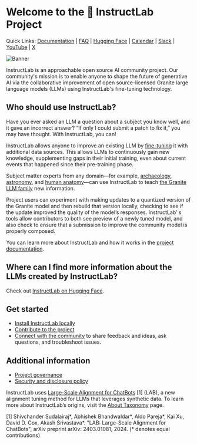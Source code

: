 # Welcome to the 🐶 InstructLab Project

Quick Links: [Documentation](https://docs.instructlab.ai/) | [FAQ](https://docs.instructlab.ai/community/FAQ/) | [Hugging Face](https://huggingface.co/instructlab) | [Calendar](https://calendar.google.com/calendar/u/0/embed?src=c_23c2f092cd6d147c45a9d2b79f815232d6c3e550b56c3b49da24c4b5d2090e8f@group.calendar.google.com) | [Slack](https://join.slack.com/t/instruct-lab/shared_invite/zt-2kieyqiz9-zhXSxGnXk6uL_f3hVbD53g) | [YouTube](https://www.youtube.com/@InstructLab) | [X](https://x.com/InstructLab)

![Banner](https://github.com/instructlab/.github/blob/main/assets/instructlab-banner.png)

InstructLab is an approachable open source AI community project. Our community's mission is to enable anyone to shape the future of generative AI via the collaborative improvement of open source-licensed Granite large language models (LLMs) using InstructLab's fine-tuning technology.

## Who should use InstructLab?

Have you ever asked an LLM a question about a subject you know well, and it gave an incorrect answer? “If only I could submit a patch to fix it,”  you may have thought. With InstructLab, you can!

InstructLab allows anyone to improve an existing LLM by [fine-tuning](https://www.youtube.com/watch?v=4lguiHJHgfo) it with additional data sources. This allows LLMs to continuously gain new knowledge, supplementing gaps in their initial training, even about current events that happened since their pre-training phase.

Subject matter experts from any domain—for example, [archaeology](https://github.com/instructlab/taxonomy/pull/1269), [astronomy](https://github.com/instructlab/taxonomy/pull/1159), and [human anatomy](https://github.com/instructlab/taxonomy/pull/742)—can use InstructLab to teach [the Granite LLM family](https://www.ibm.com/granite) new information.

Project users can experiment with making updates to a quantized version of the Granite model and then rebuild that version locally, checking to see if the update improved the quality of the model’s responses. InstructLab’ s  tools allow contributors to both see preview of a newly tuned model, and also check to ensure that a submission to improve the community model is properly composed.

You can learn more about InstructLab and how it works in the [project documentation](https://docs.instructlab.ai/).

## Where can I find more information about the LLMs created by InstructLab?

Check out [InstructLab on Hugging Face](https://huggingface.co/instructlab).

## Get started

* [Install InstructLab locally](https://docs.instructlab.ai/getting-started/mac_metal/)
* [Contribute to the project](https://github.com/instructlab/instructlab/blob/main/CONTRIBUTING/CONTRIBUTING.md)
* [Connect with the community](https://github.com/instructlab/community/blob/main/Collaboration.md) to share feedback and ideas, ask questions, and troubleshoot issues.

## Additional information

* [Project governance](https://docs.instructlab.ai/community/GOVERNANCE/)
* [Security and disclosure policy](https://github.com/instructlab/.github/blob/main/SECURITY.md)

InstructLab uses [Large-Scale Alignment for ChatBots](https://arxiv.org/abs/2403.01081) [1] (LAB), a new alignment tuning method for LLMs that leverages synthetic data. To learn more about InstructLab’s origins, visit the [About Taxonomy](https://docs.instructlab.ai/taxonomy/#welcome-to-the-instructlab-taxonomy) page.

[1] Shivchander Sudalairaj*, Abhishek Bhandwaldar*, Aldo Pareja*, Kai Xu, David D. Cox, Akash Srivastava*. "LAB: Large-Scale Alignment for ChatBots", arXiv preprint arXiv: 2403.01081, 2024. (* denotes equal contributions)
